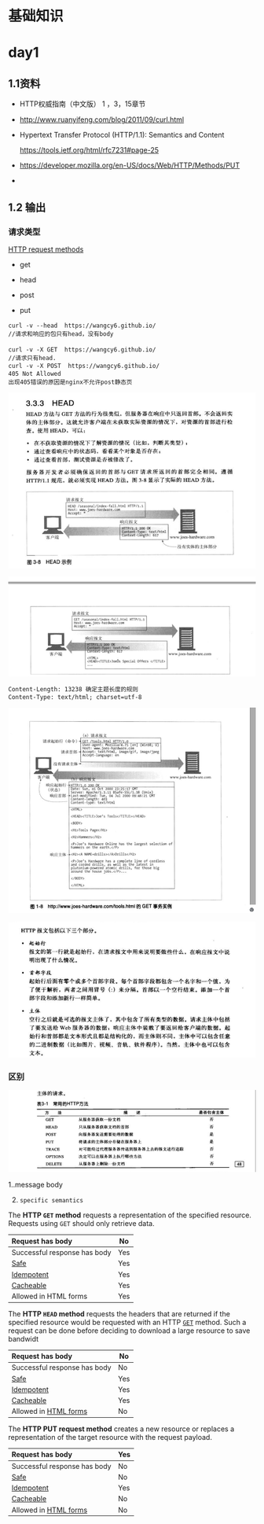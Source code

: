 



# 基础知识

# day1

## 1.1资料

- HTTP权威指南（中文版） 1 ，3，15章节 

- http://www.ruanyifeng.com/blog/2011/09/curl.html

- Hypertext Transfer Protocol (HTTP/1.1): Semantics and Content

  https://tools.ietf.org/html/rfc7231#page-25

- https://developer.mozilla.org/en-US/docs/Web/HTTP/Methods/PUT

- 

## 1.2 输出



### 请求类型

[HTTP request methods](https://developer.mozilla.org/en-US/docs/Web/HTTP/Methods)

- get 

- head
- post
- put 

~~~shell
curl -v --head  https://wangcy6.github.io/ 	 
//请求和响应的包只有head，没有body

curl -v -X GET  https://wangcy6.github.io/  
//请求只有head.
curl -v -X POST  https://wangcy6.github.io/ 
405 Not Allowed
出现405错误的原因是nginx不允许post静态页
~~~



![image.png](../images/b2CYVcQHJEMZfpm.png)

![image.png](../images/qnLsFU4jSV3fIxJ.png)

~~~shell
Content-Length: 13238 确定主题长度的规则
Content-Type: text/html; charset=utf-8
~~~

![image-20200101141512951](../images/image-20200101141512951.png)

![image.png](../images/86lt4WvK9FCrdya.png)



### 区别

![image-20200101142314339](../images/image-20200101142314339.png)

1..message body

2. ```
   specific semantics
   ```

The **HTTP `GET` method** requests a representation of the specified resource. Requests using `GET` should only retrieve data.

| Request has body                                             | No   |
| :----------------------------------------------------------- | ---- |
| Successful response has body                                 | Yes  |
| [Safe](https://developer.mozilla.org/en-US/docs/Glossary/Safe) | Yes  |
| [Idempotent](https://developer.mozilla.org/en-US/docs/Glossary/Idempotent) | Yes  |
| [Cacheable](https://developer.mozilla.org/en-US/docs/Glossary/Cacheable) | Yes  |
| Allowed in HTML forms                                        | Yes  |

The **HTTP `HEAD` method** requests the headers that are returned if the specified resource would be requested with an HTTP [`GET`](https://developer.mozilla.org/en-US/docs/Web/HTTP/Methods/GET) method. Such a request can be done before deciding to download a large resource to save bandwidt

| Request has body                                             | No   |
| :----------------------------------------------------------- | ---- |
| Successful response has body                                 | No   |
| [Safe](https://developer.mozilla.org/en-US/docs/Glossary/Safe) | Yes  |
| [Idempotent](https://developer.mozilla.org/en-US/docs/Glossary/Idempotent) | Yes  |
| [Cacheable](https://developer.mozilla.org/en-US/docs/Glossary/Cacheable) | Yes  |
| Allowed in [HTML forms](https://developer.mozilla.org/en-US/docs/Web/Guide/HTML/Forms) | No   |

The **HTTP PUT request method** creates a new resource or replaces a representation of the target resource with the request payload.

| Request has body                                             | Yes  |
| :----------------------------------------------------------- | ---- |
| Successful response has body                                 | No   |
| [Safe](https://developer.mozilla.org/en-US/docs/Glossary/Safe) | No   |
| [Idempotent](https://developer.mozilla.org/en-US/docs/Glossary/Idempotent) | Yes  |
| [Cacheable](https://developer.mozilla.org/en-US/docs/Glossary/Cacheable) | No   |
| Allowed in [HTML forms](https://developer.mozilla.org/en-US/docs/Web/Guide/HTML/Forms) | No   |